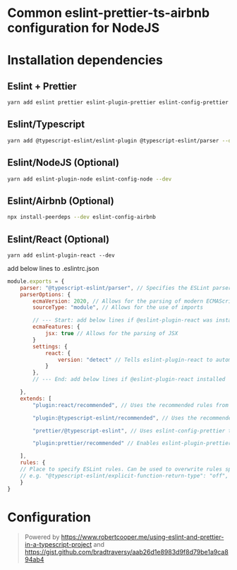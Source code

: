 # Common eslint-prettier-ts-airbnb configuration for NodeJS

# Installation dependencies

## Eslint + Prettier

```bash
yarn add eslint prettier eslint-plugin-prettier eslint-config-prettier --dev
```

## Eslint/Typescript

```bash
yarn add @typescript-eslint/eslint-plugin @typescript-eslint/parser --dev
```

## Eslint/NodeJS (Optional)

```bash
yarn add eslint-plugin-node eslint-config-node --dev
```

## Eslint/Airbnb (Optional)

```bash
npx install-peerdeps --dev eslint-config-airbnb
```

## Eslint/React (Optional)

```
yarn add eslint-plugin-react --dev
```

add below lines to .eslintrc.json
```javascript
module.exports = {
    parser: "@typescript-eslint/parser", // Specifies the ESLint parser
    parserOptions: {
        ecmaVersion: 2020, // Allows for the parsing of modern ECMAScript features
        sourceType: "module", // Allows for the use of imports

        // --- Start: add below lines if @eslint-plugin-react was installed
        ecmaFeatures: {
            jsx: true // Allows for the parsing of JSX
        }
        settings: {
            react: {
                version: "detect" // Tells eslint-plugin-react to automatically detect the version of React to use
            }
        },
        // --- End: add below lines if @eslint-plugin-react installed

    },
    extends: [
        "plugin:react/recommended", // Uses the recommended rules from @eslint-plugin-react

        "plugin:@typescript-eslint/recommended", // Uses the recommended rules from the @typescript-eslint/eslint-plugin

        "prettier/@typescript-eslint", // Uses eslint-config-prettier to disable ESLint rules from @typescript-eslint/eslint-plugin that would conflict with prettier

        "plugin:prettier/recommended" // Enables eslint-plugin-prettier and eslint-config-prettier. This will display prettier errors as ESLint errors. Make sure this is always the last configuration in the extends array.

    ],
    rules: {
    // Place to specify ESLint rules. Can be used to overwrite rules specified from the extended configs
    // e.g. "@typescript-eslint/explicit-function-return-type": "off",
    }
}
```

# Configuration

> Powered by https://www.robertcooper.me/using-eslint-and-prettier-in-a-typescript-project and https://gist.github.com/bradtraversy/aab26d1e8983d9f8d79be1a9ca894ab4
